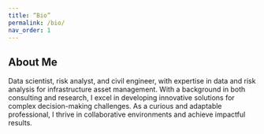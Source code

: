 ```yaml
---
title: “Bio”
permalink: /bio/
nav_order: 1
---
```


## About Me

Data scientist, risk analyst, and civil engineer, with expertise in data and risk analysis for infrastructure asset management. With a background in both consulting and research, I excel in developing innovative solutions for complex decision-making challenges. As a curious and adaptable professional, I thrive in collaborative environments and achieve impactful results. 

